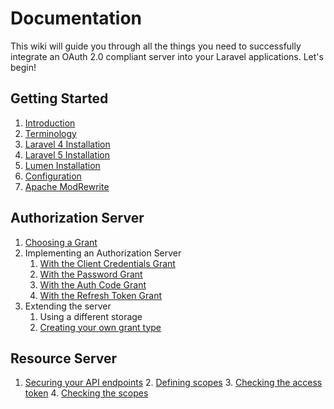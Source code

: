 # Documentation

This wiki will guide you through all the things you need to successfully integrate an OAuth 2.0 compliant server into your Laravel applications. Let's begin!

## Getting Started

1. [Introduction](getting-started/introduction.md)
2. [Terminology](getting-started/terminology.md)
3. [Laravel 4 Installation](getting-started/laravel-4.md)
4. [Laravel 5 Installation](getting-started/laravel-5.md)
5. [Lumen Installation](getting-started/lumen.md)
6. [Configuration](getting-started/config.md)
7. [Apache ModRewrite](getting-started/apache.md)

## Authorization Server

1. [Choosing a Grant](authorization-server/choosing-grant.md)
2. Implementing an Authorization Server
    1. [With the Client Credentials Grant](authorization-server/client-credentials.md)
    2. [With the Password Grant](authorization-server/password.md)
    3. [With the Auth Code Grant](authorization-server/auth-code.md)
    4. [With the Refresh Token Grant](authorization-server/refresh-token.md)
3. Extending the server
    1. Using a different storage
    2. [Creating your own grant type](authorization-server/custom.md)

## Resource Server

1. [Securing your API endpoints](resource-server/securing-endpoints.md)
    2. [Defining scopes](resource-server/securing-endpoints.md#defining-scopes)
    3. [Checking the access token](resource-server/securing-endpoints.md#checking-the-access-token)
    4. [Checking the scopes](resource-server/securing-endpoints.md#checking-the-scopes)
